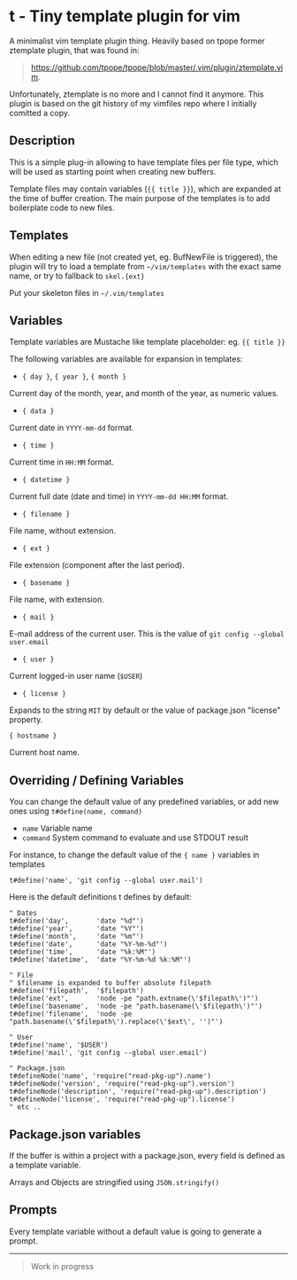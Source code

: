# t - Tiny template plugin for vim

A minimalist vim template plugin thing. Heavily based on tpope former
ztemplate plugin, that was found in:

> https://github.com/tpope/tpope/blob/master/.vim/plugin/ztemplate.vim.

Unfortunately, ztemplate is no more and I cannot find it anymore. This plugin
is based on the git history of my vimfiles repo where I initially comitted a
copy.

## Description

This is a simple plug-in allowing to have template files per file type, which
will be used as starting point when creating new buffers.

Template files may contain variables (`{{ title }}`), which are expanded at the
time of buffer creation.  The main purpose of the templates is to add
boilerplate code to new files.

## Templates

When editing a new file (not created yet, eg. BufNewFile is triggered), the
plugin will try to load a template from `~/vim/templates` with the exact same
name, or try to fallback to `skel.{ext}`

Put your skeleton files in `~/.vim/templates`

## Variables

Template variables are Mustache like template placeholder: eg. `{{ title }}`

The following variables are available for expansion in templates:

- `{ day }`, `{ year }`, `{ month }`

Current day of the month, year, and month of the year,
as numeric values.

- `{ data }`

Current date in `YYYY-mm-dd` format.

- `{ time }`

Current time in `HH:MM` format.

- `{ datetime }`

Current full date (date and time) in `YYYY-mm-dd HH:MM`
format.

- `{ filename }`

File name, without extension.

- `{ ext }`

File extension (component after the last period).

- `{ basename }`

File name, with extension.

- `{ mail }`

E-mail address of the current user. This is the value of
`git config --global user.email`

- `{ user }`

Current logged-in user name (`$USER`)

- `{ license }`

Expands to the string `MIT` by default or the value of package.json "license" property.

`{ hostname }`

Current host name.


## Overriding / Defining Variables

You can change the default value of any predefined variables, or add new ones
using `t#define(name, command)`

- `name` Variable name
- `command` System command to evaluate and use STDOUT result

For instance, to change the default value of the `{ name }` variables in templates

```vim
t#define('name', 'git config --global user.mail')
```

Here is the default definitions t defines by default:

```vim
" Dates
t#define('day',       'date "%d"')
t#define('year',      'date "%Y"')
t#define('month',     'date "%m"')
t#define('date',      'date "%Y-%m-%d"')
t#define('time',      'date "%k:%M"')
t#define('datetime',  'date "%Y-%m-%d %k:%M"')

" File
" $filename is expanded to buffer absolute filepath
t#define('filepath',  '$filepath')
t#define('ext',       'node -pe "path.extname(\'$filepath\')"')
t#define('basename',  'node -pe "path.basename(\'$filepath\')"')
t#define('filename',  'node -pe "path.basename(\'$filepath\').replace(\'$ext\', '')"')

" User
t#define('name', '$USER')
t#define('mail', 'git config --global user.email')

" Package.json
t#defineNode('name', 'require("read-pkg-up").name')
t#defineNode('version', 'require("read-pkg-up").version')
t#defineNode('description', 'require("read-pkg-up").description')
t#defineNode('license', 'require("read-pkg-up").license')
" etc ..
````

## Package.json variables

If the buffer is within a project with a package.json, every field is defined
as a template variable.

Arrays and Objects are stringified using `JSON.stringify()`

## Prompts

Every template variable without a default value is going to generate a prompt.

---

> Work in progress
